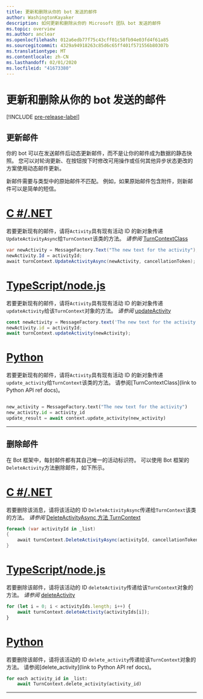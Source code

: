 ```yaml
---
title: 更新和删除从你的 bot 发送的邮件
author: WashingtonKayaker
description: 如何更新和删除从你的 Microsoft 团队 bot 发送的邮件
ms.topic: overview
ms.author: anclear
ms.openlocfilehash: 012a6edb77f75c43cff01c58fb94e03fd4f61a85
ms.sourcegitcommit: 4329a94918263c85d6c65ff401f571556b80307b
ms.translationtype: MT
ms.contentlocale: zh-CN
ms.lasthandoff: 02/01/2020
ms.locfileid: "41673380"
---
```

# <a name="update-and-delete-messages-sent-from-your-bot"></a>更新和删除从你的 bot 发送的邮件

[!INCLUDE [pre-release-label](~/includes/v4-to-v3-pointer-bots.md)]

## <a name="updating-messages"></a>更新邮件

你的 bot 可以在发送邮件后动态更新邮件，而不是让你的邮件成为数据的静态快照。 您可以对轮询更新、在按钮按下时修改可用操作或任何其他异步状态更改的方案使用动态邮件更新。

新邮件需要与类型中的原始邮件不匹配。 例如，如果原始邮件包含附件，则新邮件可以是简单的短信。

# <a name="cnettabdotnet"></a>[C #/.NET](#tab/dotnet)

若要更新现有的邮件，请将`Activity`具有现有活动 ID 的新对象传递`UpdateActivityAsync`给`TurnContext`该类的方法。 *请参阅* [TurnContextClass](/dotnet/api/microsoft.bot.builder.turncontext?view=botbuilder-dotnet-stable)

```csharp
var newActivity = MessageFactory.Text("The new text for the activity");
newActivity.Id = activityId;
await turnContext.UpdateActivityAsync(newActivity, cancellationToken);
```

# <a name="typescriptnodejstabtypescript"></a>[TypeScript/node.js](#tab/typescript)

若要更新现有的邮件，请将`Activity`具有现有活动 ID 的新对象传递`updateActivity`给该`TurnContext`对象的方法。 *请参阅* [updateActivity](/javascript/api/botbuilder-core/turncontext?view=botbuilder-ts-latest#updateactivity-partial-activity--)

```typescript
const newActivity = MessageFactory.text('The new text for the activity');
newActivity.id = activityId;
await turnContext.updateActivity(newActivity);
```

# <a name="pythontabpython"></a>[Python](#tab/python)

若要更新现有的邮件，请将`Activity`具有现有活动 ID 的新对象传递`update_activity`给`TurnContext`该类的方法。 请参阅[TurnContextClass](link to Python API ref docs)。

```python

new_activity = MessageFactory.text("The new text for the activity")
new_activity.id = activity_id
update_result = await context.update_activity(new_activity)

```

---

## <a name="deleting-messages"></a>删除邮件

在 Bot 框架中，每封邮件都有其自己唯一的活动标识符。
可以使用 Bot 框架的`DeleteActivity`方法删除邮件，如下所示。

# <a name="cnettabdotnet"></a>[C #/.NET](#tab/dotnet)

若要删除该消息，请将该活动的 ID `DeleteActivityAsync`传递给`TurnContext`该类的方法。 *请参阅* [DeleteActivityAsync 方法 TurnContext](/dotnet/api/microsoft.bot.builder.turncontext.deleteactivityasync?view=botbuilder-dotnet-stable)

```csharp
foreach (var activityId in _list)
{
    await turnContext.DeleteActivityAsync(activityId, cancellationToken);
}
```

# <a name="typescriptnodejstabtypescript"></a>[TypeScript/node.js](#tab/typescript)

若要删除该邮件，请将该活动的 ID `deleteActivity`传递给该`TurnContext`对象的方法。 *请参阅* [deleteActivity](/javascript/api/botbuilder-core/turncontext?view=botbuilder-ts-latest#deleteactivity-string---partial-conversationreference--)

```typescript
for (let i = 0; i < activityIds.length; i++) {
    await turnContext.deleteActivity(activityIds[i]);
}
```

# <a name="pythontabpython"></a>[Python](#tab/python)

若要删除该邮件，请将该活动的 ID `delete_activity`传递给该`TurnContext`对象的方法。 请参阅[delete_activity](link to Python API ref docs)。

```python
for each activity_id in _list:
    await TurnContext.delete_activity(activity_id)
```

---

